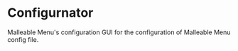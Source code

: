 # Configurnator

Malleable Menu's configuration
GUI for the configuration of Malleable Menu config file.


